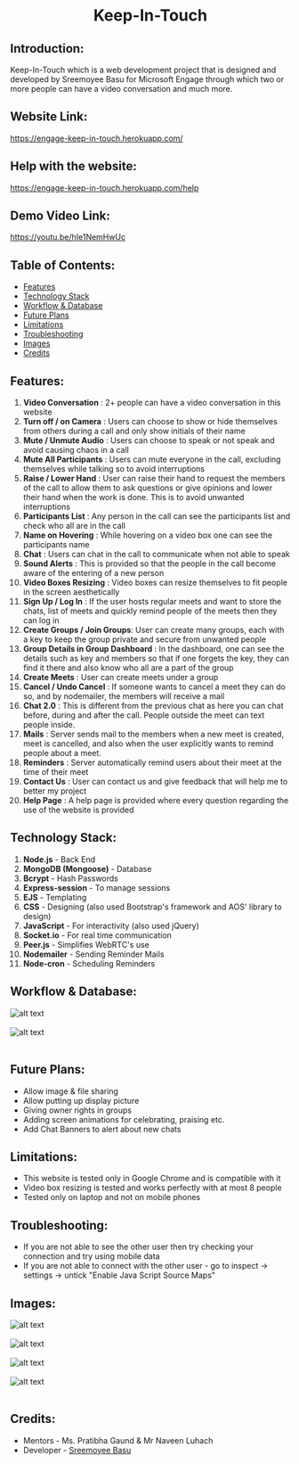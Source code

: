 <h1 align="center"><b>Keep-In-Touch</b></h1>
<p align="center">
</p>

## Introduction:
  Keep-In-Touch which is a web development project that is designed and developed by Sreemoyee Basu for Microsoft Engage through which two or more people can have a video conversation and much more.

## Website Link:
  https://engage-keep-in-touch.herokuapp.com/
  
## Help with the website:
  https://engage-keep-in-touch.herokuapp.com/help

## Demo Video Link:
  https://youtu.be/hIe1NemHwUc

## Table of Contents:
* [ Features ](#features)
* [ Technology Stack ](#technologystack)
* [ Workflow & Database ](#models) 
* [ Future Plans ](#futureplans)
* [ Limitations ](#limitations)
* [ Troubleshooting ](#troubleshooting)
* [ Images ](#images)
* [ Credits ](#credits)



## <a name="features"></a>Features:
1) <b>Video Conversation</b> : 2+ people can have a video conversation in this website
2) <b>Turn off / on Camera</b> : Users can choose to show or hide themselves from others during a call and only show initials of their name
3) <b>Mute / Unmute Audio</b> : Users can choose to speak or not speak and avoid causing chaos in a call
4) <b>Mute All Participants</b> : Users can mute everyone in the call, excluding themselves while talking so to avoid interruptions
5) <b>Raise / Lower Hand</b> : User can raise their hand to request the members of the call to allow them to ask questions or give opinions and lower their hand when the work is done. This is to avoid unwanted interruptions
6) <b>Participants List</b> : Any person in the call can see the participants list and check who all are in the call
7) <b>Name on Hovering</b> : While hovering on a video box one can see the participants name
8) <b>Chat</b> : Users can chat in the call to communicate when not able to speak
9) <b>Sound Alerts</b> : This is provided so that the people in the call become aware of the entering of a new person
10) <b>Video Boxes Resizing</b> : Video boxes can resize themselves to fit people in the screen aesthetically
11) <b>Sign Up / Log In</b> : If the user hosts regular meets and want to store the chats, list of meets and quickly remind people of the meets then they can log in
12) <b>Create Groups / Join Groups</b>: User can create many groups, each with a key to keep the group private and secure from unwanted people
13) <b>Group Details in Group Dashboard</b> : In the dashboard, one can see the details such as key and members so that if one forgets the key, they can find it there and also know who all are a part of the group
14) <b>Create Meets</b> : User can create meets under a group
15) <b>Cancel / Undo Cancel</b> : If someone wants to cancel a meet they can do so, and by nodemailer, the members will receive a mail
16) <b>Chat 2.0</b> : This is different from the previous chat as here you can chat before, during and after the call. People outside the meet can text people inside.
17) <b>Mails</b> : Server sends mail to the members when a new meet is created, meet is cancelled, and also when the user explicitly wants to remind people about a meet.
18) <b>Reminders</b> : Server automatically remind users about their meet at the time of their meet
19) <b>Contact Us</b> : User can contact us and give feedback that will help me to better my project
20) <b>Help Page</b> : A help page is provided where every question regarding the use of the website is provided

## <a name="technologystack"></a>Technology Stack:
  1) <b>Node.js</b>  - Back End
  2) <b>MongoDB (Mongoose)</b> - Database
  3) <b>Bcrypt</b> - Hash Passwords
  4) <b>Express-session</b> - To manage sessions
  5) <b>EJS</b> - Templating 
  6) <b>CSS</b> - Designing (also used Bootstrap's framework and AOS' library to design)
  7) <b>JavaScript</b> - For interactivity (also used jQuery)
  8) <b>Socket.io</b> - For real time communication
  9) <b>Peer.js</b> - Simplifies WebRTC's use
  10) <b>Nodemailer</b> - Sending Reminder Mails
  11) <b>Node-cron</b> - Scheduling Reminders 

## <a name="models"></a>Workflow & Database:
 ![alt text](https://github.com/sreebasu05/engage-keep-in-touch/blob/master/static/images/model-1.png)<br><br>
 ![alt text](https://github.com/sreebasu05/engage-keep-in-touch/blob/master/static/images/model-2.png)<br><br>
 
 ## <a name="futureplans"></a>Future Plans:
 * Allow image & file sharing
 * Allow putting up display picture
 * Giving owner rights in groups
 * Adding screen animations for celebrating, praising etc.
 * Add Chat Banners to alert about new chats

  ## <a name="limitaions"></a>Limitations:
* This website is tested only in Google Chrome and is compatible with it
* Video box resizing is tested and works perfectly with at most 8 people
* Tested only on laptop and not on mobile phones

## <a name="troubleshooting"></a>Troubleshooting:
 * If you are not able to see the other user then try checking your connection and try using mobile data
 * If you are not able to connect with the other user - go to inspect -> settings -> untick "Enable Java Script Source Maps"

## <a name="images"></a>Images:
![alt text](https://github.com/sreebasu05/engage-keep-in-touch/blob/master/static/images/image-1.png)<br><br>
![alt text](https://github.com/sreebasu05/engage-keep-in-touch/blob/master/static/images/image-2.png)<br><br>
![alt text](https://github.com/sreebasu05/engage-keep-in-touch/blob/master/static/images/image-3.png)<br><br>
![alt text](https://github.com/sreebasu05/engage-keep-in-touch/blob/master/static/images/image-4.png)<br><br>

## <a name="credits"></a>Credits:
* Mentors - Ms. Pratibha Gaund & Mr Naveen Luhach
* Developer - [Sreemoyee Basu](https://github.com/sreebasu05)
